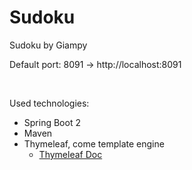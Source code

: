 # Sudoku
Sudoku by Giampy

Default port: 8091 -> http://localhost:8091

<br/>

Used technologies:
* Spring Boot 2
* Maven
* Thymeleaf, come template engine
    + [Thymeleaf Doc](https://www.thymeleaf.org/documentation.html)
